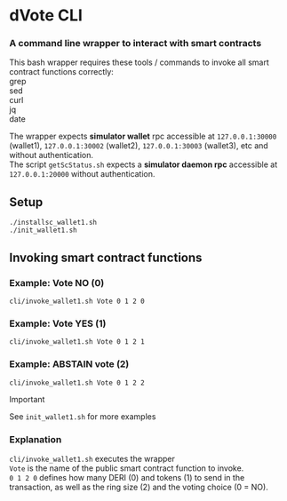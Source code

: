 # dVote CLI
### A command line wrapper to interact with smart contracts

This bash wrapper requires these tools / commands to invoke all smart contract functions correctly:<br>
grep<br>
sed<br>
curl<br>
jq<br>
date<br>

The wrapper expects **simulator wallet** rpc accessible at `127.0.0.1:30000` (wallet1), `127.0.0.1:30002` (wallet2), `127.0.0.1:30003` (wallet3), etc and without authentication.<br>
The script `getScStatus.sh` expects a **simulator daemon rpc** accessible at `127.0.0.1:20000` without authentication.

## Setup

`./installsc_wallet1.sh`<br>
`./init_wallet1.sh`

## Invoking smart contract functions

### Example: Vote NO (0)
`cli/invoke_wallet1.sh Vote 0 1 2 0`

### Example: Vote YES (1)
`cli/invoke_wallet1.sh Vote 0 1 2 1`

### Example: ABSTAIN vote (2)
`cli/invoke_wallet1.sh Vote 0 1 2 2`

> [!IMPORTANT]
> See `init_wallet1.sh` for more examples<br>

### Explanation
`cli/invoke_wallet1.sh` executes the wrapper<br>
`Vote` is the name of the public smart contract function to invoke.<br>
`0 1 2 0` defines how many DERI (0) and tokens (1) to send in the transaction, as well as the ring size (2) and the voting choice (0 = NO).<br>
